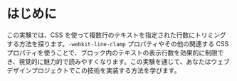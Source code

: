 # はじめに

この実験では、CSS を使って複数行のテキストを指定された行数にトリミングする方法を探ります。`-webkit-line-clamp` プロパティやその他の関連する CSS プロパティを使うことで、ブロック内のテキストの表示行数を効果的に制限でき、視覚的に魅力的で読みやすくなります。この実験を通じて、あなたはウェブデザインプロジェクトでこの技術を実装する方法を学びます。

